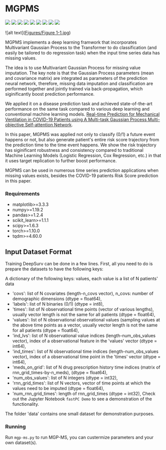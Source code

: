 # MGPMS
![](https://img.shields.io/github/license/Naereen/StrapDown.js.svg)
![](https://img.shields.io/badge/python-%3E%3D3.7-green)
![](https://img.shields.io/badge/torch-%3E%3D1.10-blue)
![](https://img.shields.io/badge/numpy-%3E%3D1.19-yellow)
![](https://img.shields.io/badge/matplotlib-%3E%3D3.3-brightgreen)
![](https://img.shields.io/badge/pandas-%3E%3D1.2-green)
![](https://img.shields.io/badge/scikit__learn-%3E%3D1.1-yellowgreen)
![](https://img.shields.io/badge/scipy-%3E%3D1.6-orange)
![](https://img.shields.io/badge/tqdm-%3E%3D4.60-lightgrey)

![alt text]([Figures/Figure 1-1.jpg](https://github.com/anotherkaizhang/MGPMS/blob/main/Figures/Figure%201-1.jpg))


MGPMS implements a deep learning framwork that incorporates Multivariant Gaussian Process to the Transformer to do classification (and easily be tailored to do regression task) when the input time series data has missing values. 

The idea is to use Multivariant Gaussian Process for missing value imputation. The key note is that the Gaussian Process parameters (mean and covariance matrix) are integrated as parameters of the prediction neural network, therefore, missing data imputation and classification are performed together and jointly trained via back-propagation, which siginificantly boost prediction performance.

We applied it on a disease prediction task and achieved state-of-the-art performance on the same task compared to various deep learning and conventional machine learning models. [Real-time Prediction for Mechanical Ventilation in COVID-19 Patients using A Multi-task Gaussian Process Multi-objective Self-attention Network](https://pubmed.ncbi.nlm.nih.gov/35489596/).

In this paper, MGPMS was applied not only to classify (0/1) a future event happens or not, but also generate patient's entire risk score trajectory from the prediction time to the time event happens. We show the risk trajectory has siginificant robustness and consistency compared to traditional Machine Learning Models (Logistic Regression, Cox Regression, etc.) in that it uses target replication to further boost performance.

MGPMS can be used in numerous time series prediction applications when missing values exists, besides the COVID-19 patients Risk Score prediction in this paper.

### Requirements
* matplotlib>=3.3.3
* numpy>=1.19.2
* pandas>=1.2.4
* scikit_learn>=1.1.1
* scipy>=1.6.3
* torch>=1.10.0
* tqdm>=4.60.0


## Input Dataset Format
Training DeepSurv can be done in a few lines. 
First, all you need to do is prepare the datasets to have the following keys:

A dictionary of the following keys: values, each value is a list of N patients' data
- 'covs': list of N covariates (length-n_covs vector), n_covs: number of demographic dimensions (dtype = float64), 
- 'labels': list of N binaries (0/1) (dtype = int8),
- 'times': list of N observational time points (vector of various lengths), usually vector length is not the same for all patients (dtype = float64),
- 'values': list of N observational observational values (sampling values at the above time points as a vector, usually vector length is not the same for all patients (dtype = float64),
- 'ind_lvs': list of N observational value indices (length-num_obs_values vector), index of a observational feature in the 'values' vector (dtype = int64),
- 'ind_times': list of N observational time indices (length-num_obs_values vector), index of a observational time point in the 'times' vector (dtype = int64),
- 'meds_on_grid': list of N drug prescription history time indices (matrix of rnn_grid_times-by-n_meds), (dtype = float64),
- 'num_obs_values': list of N integers (dtype = int32),
- 'rnn_grid_times': list of N vectors, vector of time points at which the values need to be imputed (dtype = float64),
- 'num_rnn_grid_times': length of rnn_grid_times (dtype = int32),
Check out the Jupyter Notebook `fastPC Demo` to see a demonstration of the functionality. 


The folder 'data' contains one small dataset for demonstration purposes.

### Running

Run `mgp-ms.py` to run MGP-MS, you can custermize parameters and your own dataset(s).
